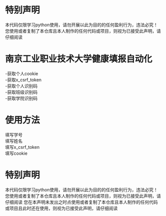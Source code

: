 # **特别声明**  
本代码仅限学习python使用，请勿开展以此为目的的任何盈利行为，违法必究！ 
您使用或者复制了本仓库且本人制作的任何代码或项目，则视为已接受此声明，请仔细阅读  
# **南京工业职业技术大学健康填报自动化**  
-获取个人cookie  
-获取x_csrf_token  
-获取个人识别码  
-获取班级识别码  
-获取学院识别码  
# **使用方法**  
填写学号  
填写姓名  
填写x_csrf_token  
填写cookie
# **特别声明**  
本代码仅限学习python使用，请勿开展以此为目的的任何盈利行为，违法必究！ 
您使用或者复制了本仓库且本人制作的任何代码或项目，则视为已接受此声明，请仔细阅读
您在本声明未发出之时点使用或者复制了本仓库且本人制作的任何代码或项目且此时还在使用，则视为已接受此声明，请仔细阅读

